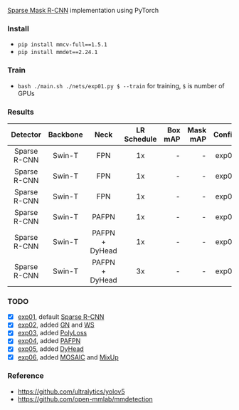 [Sparse Mask R-CNN](https://arxiv.org/abs/2105.01928) implementation using PyTorch

### Install

* `pip install mmcv-full==1.5.1`
* `pip install mmdet==2.24.1`

### Train

* `bash ./main.sh ./nets/exp01.py $ --train` for training, `$` is number of GPUs

### Results

|   Detector   | Backbone |      Neck      | LR Schedule | Box mAP | Mask mAP | Config |
|:------------:|:--------:|:--------------:|:-----------:|--------:|---------:|-------:|
| Sparse R-CNN |  Swin-T  |      FPN       |     1x      |       - |        - |  exp01 |
| Sparse R-CNN |  Swin-T  |      FPN       |     1x      |       - |        - |  exp02 |
| Sparse R-CNN |  Swin-T  |      FPN       |     1x      |       - |        - |  exp03 |
| Sparse R-CNN |  Swin-T  |     PAFPN      |     1x      |       - |        - |  exp04 |
| Sparse R-CNN |  Swin-T  | PAFPN + DyHead |     1x      |       - |        - |  exp05 |
| Sparse R-CNN |  Swin-T  | PAFPN + DyHead |     3x      |       - |        - |  exp06 |

### TODO

* [x] [exp01](./nets/exp01.py), default [Sparse R-CNN](https://arxiv.org/abs/2105.01928)
* [x] [exp02](./nets/exp02.py), added [GN](https://arxiv.org/abs/1803.08494) and [WS](https://arxiv.org/abs/1903.10520)
* [x] [exp03](./nets/exp03.py), added [PolyLoss](https://arxiv.org/abs/2204.12511)
* [x] [exp04](./nets/exp04.py), added [PAFPN](https://arxiv.org/abs/1803.01534)
* [x] [exp05](./nets/exp05.py), added [DyHead](https://arxiv.org/abs/2106.08322)
* [x] [exp06](./nets/exp06.py), added [MOSAIC](https://arxiv.org/abs/2004.10934)
  and [MixUp](https://arxiv.org/abs/1710.09412)

### Reference

* https://github.com/ultralytics/yolov5
* https://github.com/open-mmlab/mmdetection